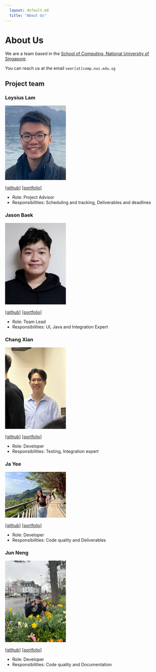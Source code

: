 ```yaml
---
  layout: default.md
  title: "About Us"
---
```


# About Us

We are a team based in the [School of Computing, National University of Singapore](http://www.comp.nus.edu.sg).

You can reach us at the email `seer[at]comp.nus.edu.sg`

## Project team

### Loysius Lam

<img src="images/blizzeracz.png" width="200px">

[[github](https://github.com/blizzeracz)]
[[portfolio](team/blizzeracz.md)]

* Role: Project Advisor
* Responsibilities: Scheduling and tracking, Deliverables and deadlines

### Jason Baek

<img src="images/bkjwjason.png" width="200px">

[[github](http://github.com/bkjwjason)]
[[portfolio](team/bkjwjason.md)]

* Role: Team Lead
* Responsibilities: UI, Java and Integration Expert 

### Chang Xian

<img src="images/euchangxian.png" width="200px">

[[github](http://github.com/euchangxian)] 
[[portfolio](team/euchangexian.md)]

* Role: Developer
* Responsibilities: Testing, Integration expert

### Ja Yee

<img src="images/wjayee.png" width="200px">

[[github](http://github.com/wjayee)]
[[portfolio](team/wjayee.md)]

* Role: Developer
* Responsibilities: Code quality and Deliverables

### Jun Neng

<img src="images/junnengsoo.png" width="200px">

[[github](http://github.com/junnengsoo)]
[[portfolio](team/junnengsoo.md)]

* Role: Developer
* Responsibilities: Code quality and Documentation

